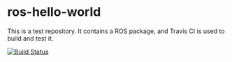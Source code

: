 # ros-hello-world

This is a test repository. It contains a ROS package, and Travis CI is used to build and test it.

[![Build Status](https://travis-ci.org/ander-ansuategi/ros-hello-world.svg?branch=master)](https://travis-ci.org/ander-ansuategi/ros-hello-world)
